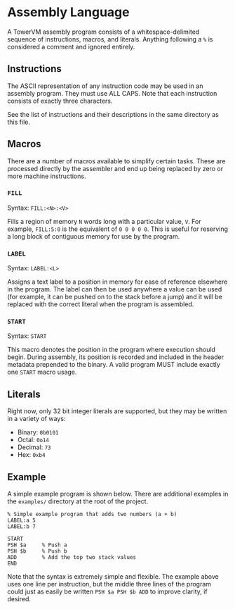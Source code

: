 # Assembly Language

A TowerVM assembly program consists of a whitespace-delimited sequence of
instructions, macros, and literals. Anything following a `%` is considered
a comment and ignored entirely.

## Instructions

The ASCII representation of any instruction code may be used in an assembly
program. They must use ALL CAPS. Note that each instruction consists of exactly
three characters.

See the list of instructions and their descriptions in the same directory as
this file.

## Macros

There are a number of macros available to simplify certain tasks. These are
processed directly by the assembler and end up being replaced by zero or more
machine instructions.

### `FILL`

Syntax: `FILL:<N>:<V>`

Fills a region of memory `N` words long with a particular value, `V`. For
example, `FILL:5:0` is the equivalent of `0 0 0 0 0`. This is useful for
reserving a long block of contiguous memory for use by the program.

### `LABEL`

Syntax: `LABEL:<L>`

Assigns a text label to a position in memory for ease of reference elsewhere in
the program. The label can then be used anywhere a value can be used (for
example, it can be pushed on to the stack before a jump) and it will be replaced
with the correct literal when the program is assembled.

### `START`

Syntax: `START`

This macro denotes the position in the program where execution should begin.
During assembly, its position is recorded and included in the header metadata
prepended to the binary. A valid program MUST include exactly one `START` macro
usage.

## Literals

Right now, only 32 bit integer literals are supported, but they may be written
in a variety of ways:

  * Binary: `0b0101`
  * Octal: `0o14`
  * Decimal: `73`
  * Hex: `0xb4`

## Example

A simple example program is shown below. There are additional examples in the
`examples/` directory at the root of the project.

```
% Simple example program that adds two numbers (a + b)
LABEL:a 5
LABEL:b 7

START
PSH $a     % Push a
PSH $b     % Push b
ADD        % Add the top two stack values
END
```

Note that the syntax is extremely simple and flexible. The example above uses
one line per instruction, but the middle three lines of the program could just
as easily be written `PSH $a PSH $b ADD` to improve clarity, if desired.
